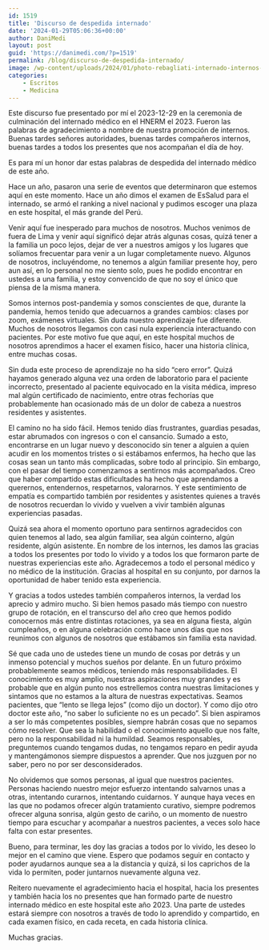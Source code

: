 ```yaml
---
id: 1519
title: 'Discurso de despedida internado'
date: '2024-01-29T05:06:36+00:00'
author: DaniMedi
layout: post
guid: 'https://danimedi.com/?p=1519'
permalink: /blog/discurso-de-despedida-internado/
image: /wp-content/uploads/2024/01/photo-rebagliati-internado-internos-2023.jpg
categories:
    - Escritos
    - Medicina
---
```


<div class=" wp-block-themeisle-blocks-advanced-columns has-1-columns has-desktop-equal-layout has-tablet-equal-layout has-mobile-equal-layout has-vertical-unset" id="wp-block-themeisle-blocks-advanced-columns-71de2191"><div class="wp-block-themeisle-blocks-advanced-columns-overlay"></div><div class="innerblocks-wrap"><div class="has-light-bg wp-block-themeisle-blocks-advanced-column" id="wp-block-themeisle-blocks-advanced-column-e202bdd9">Este discurso fue presentado por mí el 2023-12-29 en la ceremonia de culminación del internado médico en el HNERM el 2023. Fueron las palabras de agradecimiento a nombre de nuestra promoción de internos.

</div></div></div>Buenas tardes señores autoridades, buenas tardes compañeros internos, buenas tardes a todos los presentes que nos acompañan el día de hoy.

Es para mí un honor dar estas palabras de despedida del internado médico de este año.

Hace un año, pasaron una serie de eventos que determinaron que estemos aquí en este momento. Hace un año dimos el examen de EsSalud para el internado, se armó el ranking a nivel nacional y pudimos escoger una plaza en este hospital, el más grande del Perú.

Venir aquí fue inesperado para muchos de nosotros. Muchos venimos de fuera de Lima y venir aquí significó dejar atrás algunas cosas, quizá tener a la familia un poco lejos, dejar de ver a nuestros amigos y los lugares que solíamos frecuentar para venir a un lugar completamente nuevo. Algunos de nosotros, incluyéndome, no tenemos a algún familiar presente hoy, pero aun así, en lo personal no me siento solo, pues he podido encontrar en ustedes a una familia, y estoy convencido de que no soy el único que piensa de la misma manera.

Somos internos post-pandemia y somos conscientes de que, durante la pandemia, hemos tenido que adecuarnos a grandes cambios: clases por zoom, exámenes virtuales. Sin duda nuestro aprendizaje fue diferente. Muchos de nosotros llegamos con casi nula experiencia interactuando con pacientes. Por este motivo fue que aquí, en este hospital muchos de nosotros aprendimos a hacer el examen físico, hacer una historia clínica, entre muchas cosas.

Sin duda este proceso de aprendizaje no ha sido “cero error”. Quizá hayamos generado alguna vez una orden de laboratorio para el paciente incorrecto, presentado al paciente equivocado en la visita médica, impreso mal algún certificado de nacimiento, entre otras fechorías que probablemente han ocasionado más de un dolor de cabeza a nuestros residentes y asistentes.

El camino no ha sido fácil. Hemos tenido días frustrantes, guardias pesadas, estar abrumados con ingresos o con el cansancio. Sumado a esto, encontrarse en un lugar nuevo y desconocido sin tener a alguien a quien acudir en los momentos tristes o si estábamos enfermos, ha hecho que las cosas sean un tanto más complicadas, sobre todo al principio. Sin embargo, con el pasar del tiempo comenzamos a sentirnos más acompañados. Creo que haber compartido estas dificultades ha hecho que aprendamos a querernos, entendernos, respetarnos, valorarnos. Y este sentimiento de empatía es compartido también por residentes y asistentes quienes a través de nosotros recuerdan lo vivido y vuelven a vivir también algunas experiencias pasadas.

Quizá sea ahora el momento oportuno para sentirnos agradecidos con quien tenemos al lado, sea algún familiar, sea algún cointerno, algún residente, algún asistente. En nombre de los internos, les damos las gracias a todos los presentes por todo lo vivido y a todos los que formaron parte de nuestras experiencias este año. Agradecemos a todo el personal médico y no médico de la institución. Gracias al hospital en su conjunto, por darnos la oportunidad de haber tenido esta experiencia.

Y gracias a todos ustedes también compañeros internos, la verdad los aprecio y admiro mucho. Si bien hemos pasado más tiempo con nuestro grupo de rotación, en el transcurso del año creo que hemos podido conocernos más entre distintas rotaciones, ya sea en alguna fiesta, algún cumpleaños, o en alguna celebración como hace unos días que nos reunimos con algunos de nosotros que estábamos sin familia esta navidad.

Sé que cada uno de ustedes tiene un mundo de cosas por detrás y un inmenso potencial y muchos sueños por delante. En un futuro próximo probablemente seamos médicos, teniendo más responsabilidades. El conocimiento es muy amplio, nuestras aspiraciones muy grandes y es probable que en algún punto nos estrellemos contra nuestras limitaciones y sintamos que no estamos a la altura de nuestras expectativas. Seamos pacientes, que “lento se llega lejos” (como dijo un doctor). Y como dijo otro doctor este año, “no saber lo suficiente no es un pecado”. Si bien aspiramos a ser lo más competentes posibles, siempre habrán cosas que no sepamos cómo resolver. Que sea la habilidad o el conocimiento aquello que nos falte, pero no la responsabilidad ni la humildad. Seamos responsables, preguntemos cuando tengamos dudas, no tengamos reparo en pedir ayuda y mantengámonos siempre dispuestos a aprender. Que nos juzguen por no saber, pero no por ser desconsiderados.

No olvidemos que somos personas, al igual que nuestros pacientes. Personas haciendo nuestro mejor esfuerzo intentando salvarnos unas a otras, intentando curarnos, intentando cuidarnos. Y aunque haya veces en las que no podamos ofrecer algún tratamiento curativo, siempre podremos ofrecer alguna sonrisa, algún gesto de cariño, o un momento de nuestro tiempo para escuchar y acompañar a nuestros pacientes, a veces solo hace falta con estar presentes.

Bueno, para terminar, les doy las gracias a todos por lo vivido, les deseo lo mejor en el camino que viene. Espero que podamos seguir en contacto y poder ayudarnos aunque sea a la distancia y quizá, si los caprichos de la vida lo permiten, poder juntarnos nuevamente alguna vez.

Reitero nuevamente el agradecimiento hacia el hospital, hacia los presentes y también hacia los no presentes que han formado parte de nuestro internado médico en este hospital este año 2023. Una parte de ustedes estará siempre con nosotros a través de todo lo aprendido y compartido, en cada examen físico, en cada receta, en cada historia clínica.

Muchas gracias.